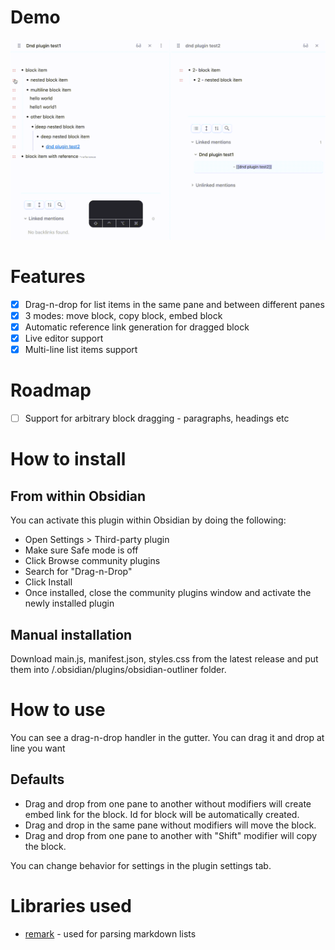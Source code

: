 # Demo

![Demo](demo/demo.gif)

# Features

-   [x] Drag-n-drop for list items in the same pane and between different panes
-   [x] 3 modes: move block, copy block, embed block
-   [x] Automatic reference link generation for dragged block
-   [x] Live editor support
-   [x] Multi-line list items support

# Roadmap

-   [ ] Support for arbitrary block dragging - paragraphs, headings etc

# How to install

## From within Obsidian

You can activate this plugin within Obsidian by doing the following:

-   Open Settings > Third-party plugin
-   Make sure Safe mode is off
-   Click Browse community plugins
-   Search for "Drag-n-Drop"
-   Click Install
-   Once installed, close the community plugins window and activate the newly installed plugin

## Manual installation

Download main.js, manifest.json, styles.css from the latest release and put them into <vault>/.obsidian/plugins/obsidian-outliner folder.

# How to use

You can see a drag-n-drop handler in the gutter. You can drag it and drop at line you want

## Defaults
- Drag and drop from one pane to another without modifiers will create embed link for the block. Id for block will be automatically created.
- Drag and drop in the same pane without modifiers will move the block.
- Drag and drop from one pane to another with "Shift" modifier will copy the block.

You can change behavior for settings in the plugin settings tab.

# Libraries used

- [remark](https://github.com/remarkjs/remark) - used for parsing markdown lists
